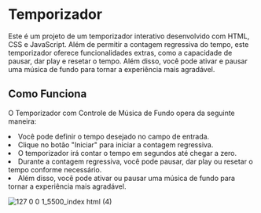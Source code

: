 # Temporizador

Este é um projeto de um temporizador interativo desenvolvido com HTML, CSS e JavaScript. Além de permitir a contagem regressiva do tempo, 
este temporizador oferece funcionalidades extras, como a capacidade de pausar, dar play e resetar o tempo. Além disso, você pode ativar e 
pausar uma música de fundo para tornar a experiência mais agradável.

## Como Funciona
O Temporizador com Controle de Música de Fundo opera da seguinte maneira:

<li>Você pode definir o tempo desejado no campo de entrada.
<li>Clique no botão "Iniciar" para iniciar a contagem regressiva.
<li>O temporizador irá contar o tempo em segundos até chegar a zero.
<li>Durante a contagem regressiva, você pode pausar, dar play ou resetar o tempo conforme necessário.
<li>Além disso, você pode ativar ou pausar uma música de fundo para tornar a experiência mais agradável.

![127 0 0 1_5500_index html (4)](https://github.com/pachecx/Temporizador/assets/112892819/a037a35b-145e-4aa7-a93a-4f9ccd0b32b7)
